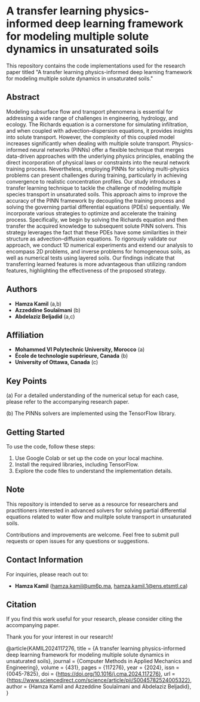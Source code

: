 # A transfer learning physics-informed deep learning framework for modeling multiple solute dynamics in unsaturated soils

This repository contains the code implementations used for the research paper titled "A transfer learning physics-informed deep learning framework for modeling multiple solute dynamics in unsaturated soils."

## Abstract

Modeling subsurface flow and transport phenomena is essential for addressing a wide range of challenges in engineering, hydrology, and ecology. The Richards equation is a cornerstone for simulating infiltration, and when coupled with advection–dispersion equations, it provides insights into solute transport. However, the complexity of this coupled model increases significantly when dealing with multiple solute transport. Physics-informed neural networks (PINNs) offer a flexible technique that merges data-driven approaches with the underlying physics principles, enabling the direct incorporation of physical laws or constraints into the neural network training process. Nevertheless, employing PINNs for solving multi-physics problems can present challenges during training, particularly in achieving convergence to realistic concentration profiles. Our study introduces a transfer learning technique to tackle the challenge of modeling multiple species transport in unsaturated soils. This approach aims to improve the accuracy of the PINN framework by decoupling the training process and solving the governing partial differential equations (PDEs) sequentially. We incorporate various strategies to optimize and accelerate the training process. Specifically, we begin by solving the Richards equation and then transfer the acquired knowledge to subsequent solute PINN solvers. This strategy leverages the fact that these PDEs have some similarities in their structure as advection–diffusion equations. To rigorously validate our approach, we conduct 1D numerical experiments and extend our analysis to encompass 2D problems, and inverse problems for homogeneous soils, as well as numerical tests using layered soils. Our findings indicate that transferring learned features is more advantageous than utilizing random features, highlighting the effectiveness of the proposed strategy.

## Authors

- **Hamza Kamil** (a,b)
- **Azzeddine Soulaïmani** (b)
- **Abdelaziz Beljadid** (a,c)

## Affiliation

- **Mohammed VI Polytechnic University, Morocco** (a)
- **École de technologie supérieure, Canada** (b)
- **University of Ottawa, Canada** (c)

## Key Points

(a) For a detailed understanding of the numerical setup for each case, please refer to the accompanying research paper.

(b) The PINNs solvers are implemented using the TensorFlow library.


## Getting Started

To use the code, follow these steps:

1. Use Google Colab or set up the code on your local machine.
2. Install the required libraries, including TensorFlow.
3. Explore the code files to understand the implementation details.

## Note

This repository is intended to serve as a resource for researchers and practitioners interested in advanced solvers for solving partial differential equations related to water flow and mulitple solute transport in unsaturated soils.

Contributions and improvements are welcome. Feel free to submit pull requests or open issues for any questions or suggestions.

## Contact Information

For inquiries, please reach out to:

- **Hamza Kamil** (hamza.kamil@um6p.ma, hamza.kamil.1@ens.etsmtl.ca)

## Citation

If you find this work useful for your research, please consider citing the accompanying paper.

Thank you for your interest in our research!


@article{KAMIL2024117276,
title = {A transfer learning physics-informed deep learning framework for modeling multiple solute dynamics in unsaturated soils},
journal = {Computer Methods in Applied Mechanics and Engineering},
volume = {431},
pages = {117276},
year = {2024},
issn = {0045-7825},
doi = {https://doi.org/10.1016/j.cma.2024.117276},
url = {https://www.sciencedirect.com/science/article/pii/S0045782524005322},
author = {Hamza Kamil and Azzeddine Soulaïmani and Abdelaziz Beljadid},
}

